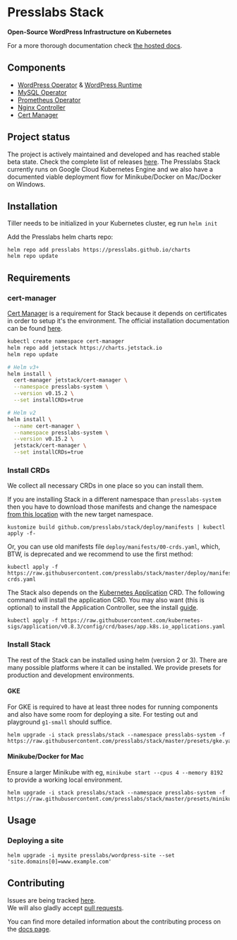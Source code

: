 # Presslabs Stack
**Open-Source WordPress Infrastructure on Kubernetes**

For a more thorough documentation check [the hosted docs](https://www.presslabs.com/docs/stack/).


## Components

* [WordPress Operator](http://github.com/presslabs/wordpress-operator) & [WordPress Runtime](http://github.com/presslabs/wordpress-runtime)
* [MySQL Operator](http://github.com/presslabs/mysql-operator)
* [Prometheus Operator](https://github.com/coreos/prometheus-operator)
* [Nginx Controller](https://github.com/kubernetes/ingress-nginx)
* [Cert Manager](https://github.com/jetstack/cert-manager)

## Project status
The project is actively maintained and developed and has reached stable beta state. Check the complete list of releases [here](https://github.com/presslabs/stack/releases). The Presslabs Stack currently runs on Google Cloud Kubernetes Engine and we also have a documented viable deployment flow for Minikube/Docker on Mac/Docker on Windows.

## Installation

Tiller needs to be initialized in your Kubernetes cluster, eg run `helm init`

Add the Presslabs helm charts repo:

```
helm repo add presslabs https://presslabs.github.io/charts
helm repo update
```

## Requirements
### cert-manager
[Cert Manager](https://github.com/jetstack/cert-manager) is a
requirement for Stack because it depends on certificates in order to setup it's the environment. The official installation documentation can be found
[here](https://cert-manager.io/docs/installation/kubernetes/#installing-with-helm).

```bash
kubectl create namespace cert-manager
helm repo add jetstack https://charts.jetstack.io
helm repo update

# Helm v3+
helm install \
  cert-manager jetstack/cert-manager \
  --namespace presslabs-system \
  --version v0.15.2 \
  --set installCRDs=true

# Helm v2
helm install \
  --name cert-manager \
  --namespace presslabs-system \
  --version v0.15.2 \
  jetstack/cert-manager \
  --set installCRDs=true
```

### Install CRDs
We collect all necessary CRDs in one place so you can install them.

If you are installing Stack in a different namespace than `presslabs-system` then you have to
download those manifests and change the namespace [from this
location](https://github.com/presslabs/stack/blob/master/deploy/manifests/kustomization.yaml#L1)
with the new target namespace.

```
kustomize build github.com/presslabs/stack/deploy/manifests | kubectl apply -f-
```

Or, you can use old manifests file `deploy/manifests/00-crds.yaml`, which, BTW, is deprecated and we
recommend to use the first method:

```
kubectl apply -f https://raw.githubusercontent.com/presslabs/stack/master/deploy/manifests/00-crds.yaml
```

The Stack also depends on the [Kubernetes
Application](https://github.com/kubernetes-sigs/application) CRD. The following command will install
the application CRD. You may also want (this is optional) to install the Application Controller, see
the install [guide](https://github.com/kubernetes-sigs/application/blob/master/docs/quickstart.md).

```
kubectl apply -f https://raw.githubusercontent.com/kubernetes-sigs/application/v0.8.3/config/crd/bases/app.k8s.io_applications.yaml
```


### Install Stack

The rest of the Stack can be installed using helm (version 2 or 3). There are many possible
platforms where it can be installed. We provide presets for production and development environments.

#### GKE

For GKE is required to have at least three nodes for running components and also have some room for
deploying a site. For testing out and playground `g1-small` should suffice.

```
helm upgrade -i stack presslabs/stack --namespace presslabs-system -f https://raw.githubusercontent.com/presslabs/stack/master/presets/gke.yaml
```


#### Minikube/Docker for Mac
Ensure a larger Minikube with eg, `minikube start --cpus 4 --memory 8192` to provide a working local environment.
```
helm upgrade -i stack presslabs/stack --namespace presslabs-system -f https://raw.githubusercontent.com/presslabs/stack/master/presets/minikube.yaml
```

## Usage

### Deploying a site
```
helm upgrade -i mysite presslabs/wordpress-site --set 'site.domains[0]=www.example.com'
```

## Contributing
Issues are being tracked [here](https://github.com/presslabs/stack/issues).  
We will also gladly accept [pull requests](https://github.com/presslabs/stack/pulls).

You can find more detailed information about the contributing process on the [docs page](https://www.presslabs.com/docs/stack/contributing/).

